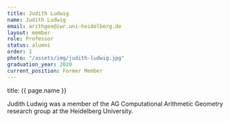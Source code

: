 ```yaml
---
title: Judith Ludwig
name: Judith Ludwig
email: arithgeo@iwr.uni-heidelberg.de
layout: member
role: Professor
status: alumni
order: 1
photo: "/assets/img/judith-ludwig.jpg"
graduation_year: 2020
current_position: Former Member
---
```

title: {{ page.name }}

Judith Ludwig was a member of the AG Computational Arithmetic Geometry research group at the Heidelberg University.
